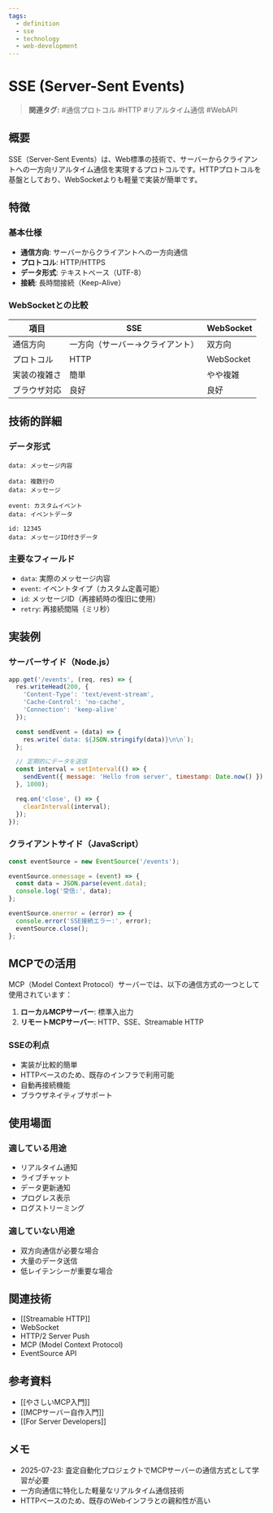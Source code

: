 ```yaml
---
tags:
  - definition
  - sse
  - technology
  - web-development
---
```


# SSE (Server-Sent Events)

> **関連タグ:** #通信プロトコル #HTTP #リアルタイム通信 #WebAPI

## 概要

SSE（Server-Sent Events）は、Web標準の技術で、サーバーからクライアントへの一方向リアルタイム通信を実現するプロトコルです。HTTPプロトコルを基盤としており、WebSocketよりも軽量で実装が簡単です。

## 特徴

### 基本仕様
- **通信方向**: サーバーからクライアントへの一方向通信
- **プロトコル**: HTTP/HTTPS
- **データ形式**: テキストベース（UTF-8）
- **接続**: 長時間接続（Keep-Alive）

### WebSocketとの比較
| 項目 | SSE | WebSocket |
|------|-----|-----------|
| 通信方向 | 一方向（サーバー→クライアント） | 双方向 |
| プロトコル | HTTP | WebSocket |
| 実装の複雑さ | 簡単 | やや複雑 |
| ブラウザ対応 | 良好 | 良好 |

## 技術的詳細

### データ形式
```
data: メッセージ内容

data: 複数行の
data: メッセージ

event: カスタムイベント
data: イベントデータ

id: 12345
data: メッセージID付きデータ
```

### 主要なフィールド
- `data`: 実際のメッセージ内容
- `event`: イベントタイプ（カスタム定義可能）
- `id`: メッセージID（再接続時の復旧に使用）
- `retry`: 再接続間隔（ミリ秒）

## 実装例

### サーバーサイド（Node.js）
```javascript
app.get('/events', (req, res) => {
  res.writeHead(200, {
    'Content-Type': 'text/event-stream',
    'Cache-Control': 'no-cache',
    'Connection': 'keep-alive'
  });

  const sendEvent = (data) => {
    res.write(`data: ${JSON.stringify(data)}\n\n`);
  };

  // 定期的にデータを送信
  const interval = setInterval(() => {
    sendEvent({ message: 'Hello from server', timestamp: Date.now() });
  }, 1000);

  req.on('close', () => {
    clearInterval(interval);
  });
});
```

### クライアントサイド（JavaScript）
```javascript
const eventSource = new EventSource('/events');

eventSource.onmessage = (event) => {
  const data = JSON.parse(event.data);
  console.log('受信:', data);
};

eventSource.onerror = (error) => {
  console.error('SSE接続エラー:', error);
  eventSource.close();
};
```

## MCPでの活用

MCP（Model Context Protocol）サーバーでは、以下の通信方式の一つとして使用されています：

1. **ローカルMCPサーバー**: 標準入出力
2. **リモートMCPサーバー**: HTTP、SSE、Streamable HTTP

### SSEの利点
- 実装が比較的簡単
- HTTPベースのため、既存のインフラで利用可能
- 自動再接続機能
- ブラウザネイティブサポート

## 使用場面

### 適している用途
- リアルタイム通知
- ライブチャット
- データ更新通知
- プログレス表示
- ログストリーミング

### 適していない用途
- 双方向通信が必要な場合
- 大量のデータ送信
- 低レイテンシーが重要な場合

## 関連技術

- [[Streamable HTTP]]
- WebSocket
- HTTP/2 Server Push
- MCP (Model Context Protocol)
- EventSource API

## 参考資料

- [[やさしいMCP入門]]
- [[MCPサーバー自作入門]]
- [[For Server Developers]]

## メモ

- 2025-07-23: 査定自動化プロジェクトでMCPサーバーの通信方式として学習が必要
- 一方向通信に特化した軽量なリアルタイム通信技術
- HTTPベースのため、既存のWebインフラとの親和性が高い 